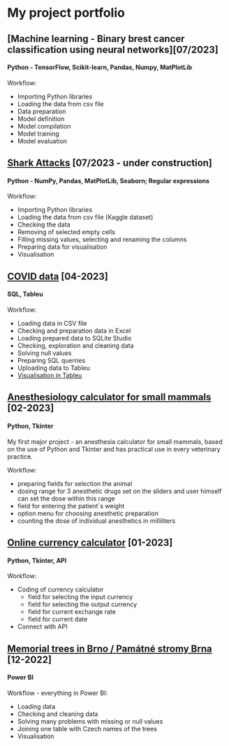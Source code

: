 # My project portfolio

## [Machine learning - Binary brest cancer classification using neural networks][07/2023]

#### Python - TensorFlow, Scikit-learn, Pandas, Numpy, MatPlotLib

Workflow:

* Importing Python libraries
* Loading the data from csv file
* Data preparation
* Model definition
* Model compilation
* Model training
* Model evaluation


## [Shark Attacks](https://github.com/rosnicka007/Shark_attacks) [07/2023 - under construction]

#### Python - NumPy, Pandas, MatPlotLib, Seaborn; Regular expressions

Workflow:

* Importing Python libraries
* Loading the data from csv file (Kaggle dataset)
* Checking the data
* Removing of selected empty cells
* Filling missing values, selecting and renaming the columns
* Preparing data for visualisation 
* Visualisation 


## [COVID data](https://github.com/rosnicka007/COVID-data) [04-2023]


#### SQL, Tableu

Workflow:

* Loading data in CSV file
* Checking and preparation data in Excel
* Loading prepared data to SQLite Studio
* Checking, exploration and cleaning data
* Solving null values
* Preparing SQL querries
* Uploading data to Tableu 
* [Visualisation in Tableu](https://public.tableau.com/app/profile/dagmar.vrskova/viz/Covid_data_AA/Dashboard1)



## [Anesthesiology calculator for small mammals](https://github.com/rosnicka007/Anesthesiology-calculator-for-small-mammals) [02-2023]

#### Python, Tkinter

My first major project - an anesthesia calculator for small mammals, based on the use of Python and Tkinter and has practical use in every veterinary practice. 

Workflow:
* preparing fields for selection the animal
* dosing range for 3 anesthetic drugs set on the sliders and user himself can set the dose within this range
* field for entering the patient´s weight
* option menu for choosing anesthetic preparation
* counting the dose of individual anesthetics in milliliters





## [Online currency calculator](https://github.com/rosnicka007/Online-currency-calculator) [01-2023]


#### Python, Tkinter, API

Workflow:

* Coding of currency calculator 
  - field for selecting the input currency
  - field for selecting the output currency
  - field for current exchange rate
  - field for current date
* Connect with API


## [Memorial trees in Brno / Památné stromy Brna](https://github.com/rosnicka007/Pamatne_stromy) [12-2022]


#### Power BI

Workflow - everything in Power BI:

* Loading data
* Checking and cleaning data 
* Solving many problems with missing or null values
* Joining one table with Czech names of the trees 
* Visualisation




 


<!--
**rosnicka007/rosnicka007** is a ✨ _special_ ✨ repository because its `README.md` (this file) appears on your GitHub profile.

Here are some ideas to get you started:

- 🔭 I’m currently working on ...
- 🌱 I’m currently learning ...
- 👯 I’m looking to collaborate on ...
- 🤔 I’m looking for help with ...
- 💬 Ask me about ...
- 📫 How to reach me: ...
- 😄 Pronouns: ...
- ⚡ Fun fact: ...
-->
